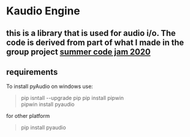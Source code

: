 # Kaudio Engine

## this is a library that is used for audio i/o. The code is derived from part of what I made in the group project [summer code jam 2020](https://www.youtube.com/watch?v=8fbZsGrqBzo&list=PLzMoaAMugZHZkkH4aXYveZupqowfOI8Tb&index=2&t=583s)

## requirements
To install pyAudio on windows use:

> pip isntall --upgrade pip
> pip install pipwin   
> pipwin install pyaudio

for other platform  

> pip install pyaudio